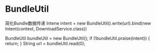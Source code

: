 # BundleUtil
简化Bundle数据传递
Intene intent = new BundleUtil().write(url).bind(new Intent(context, DownloadService.class))

BundleUtil bundleUtil = new BundleUtil();
if (!bundleUtil.praise(intent)) {
    return;
}
String url = bundleUtil.read(0);
